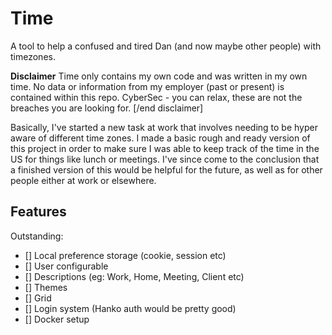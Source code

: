 # Time
A tool to help a confused and tired Dan (and now maybe other people) with timezones.

**Disclaimer** Time only contains my own code and was written in my own time. No data or information from my employer (past or present) is contained within this repo. CyberSec - you can relax, these are not the breaches you are looking for. \[/end disclaimer]

Basically, I've started a new task at work that involves needing to be hyper aware of different time zones. I made a basic rough and ready version of this project in order to make sure I was able to keep track of the time in the US for things like lunch or meetings. I've since come to the conclusion that a finished version of this would be helpful for the future, as well as for other people either at work or elsewhere.

## Features
Outstanding:
- [] Local preference storage (cookie, session etc)
- [] User configurable 
- [] Descriptions (eg: Work, Home, Meeting, Client etc)
- [] Themes
- [] Grid
- [] Login system (Hanko auth would be pretty good)
- [] Docker setup 